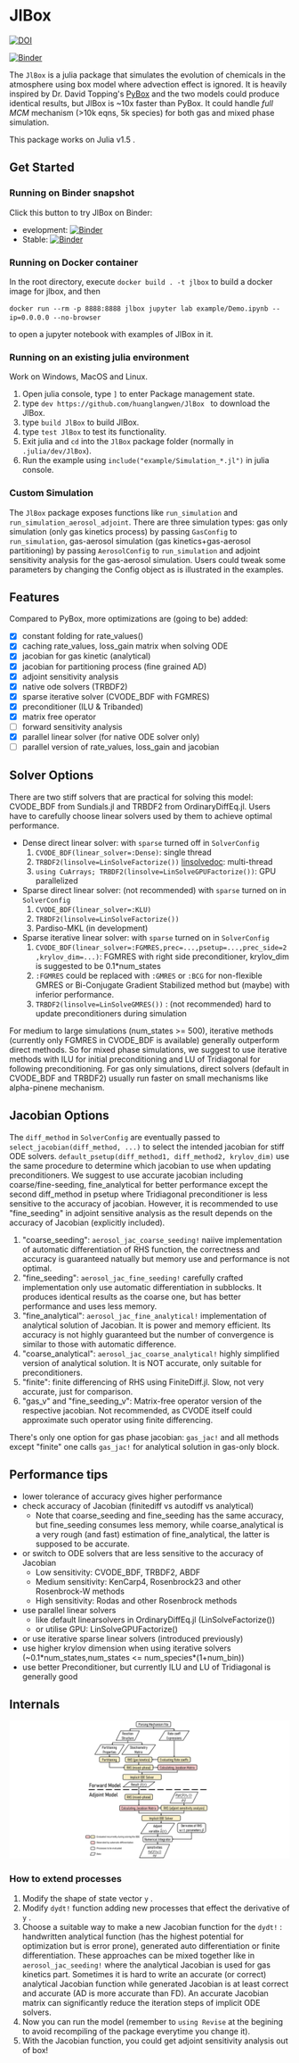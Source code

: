 # JlBox

[![DOI](https://zenodo.org/badge/140199713.svg)](https://zenodo.org/badge/latestdoi/140199713)

[![Binder](https://mybinder.org/badge_logo.svg)](https://mybinder.org/v2/gh/huanglangwen/JlBox/HEAD?urlpath=lab/tree/example/Demo.ipynb)

The `JlBox` is a julia package that simulates the evolution of chemicals in the atmosphere using
box model where advection effect is ignored. It is heavily inspired by Dr. David Topping's [PyBox]
and the two models could produce identical results, but JlBox is ~10x faster
than PyBox. It could handle *full MCM* mechanism (>10k eqns, 5k species) for both gas and mixed phase simulation.

This package works on Julia v1.5 .

## Get Started

### Running on Binder snapshot
Click this button to try JlBox on Binder:

- evelopment: [![Binder](https://mybinder.org/badge_logo.svg)](https://mybinder.org/v2/gh/huanglangwen/JlBox/HEAD?urlpath=lab/tree/example/Demo.ipynb)
- Stable:
  [![Binder](https://mybinder.org/badge_logo.svg)](https://mybinder.org/v2/gh/huanglangwen/JlBox/v1.1?urlpath=lab/tree/example/Demo.ipynb)

### Running on Docker container
In the root directory, execute `docker build . -t jlbox` to build a docker image
for jlbox, and then 
```
docker run --rm -p 8888:8888 jlbox jupyter lab example/Demo.ipynb --ip=0.0.0.0 --no-browser
```
to open a jupyter notebook with examples of JlBox in it.

### Running on an existing julia environment
Work on Windows, MacOS and Linux.
1. Open julia console, type `]` to enter Package management state.
2. type `dev https://github.com/huanglangwen/JlBox ` to download the JlBox.
3. type `build JlBox` to build JlBox.
4. type `test JlBox` to test its functionality.
5. Exit julia and `cd` into the `JlBox` package folder (normally in `.julia/dev/JlBox`).
6. Run the example using `include("example/Simulation_*.jl")` in julia console.

### Custom Simulation
The `JlBox` package exposes functions like `run_simulation` and
`run_simulation_aerosol_adjoint`. There are three simulation types: gas only
simulation (only gas kinetics process) by passing `GasConfig` to
`run_simulation`, gas-aerosol simulation (gas kinetics+gas-aerosol partitioning)
by passing `AerosolConfig` to `run_simulation` and adjoint sensitivity analysis for the gas-aerosol
simulation. Users could tweak some parameters by changing the Config object as is illustrated in the examples.

## Features
Compared to PyBox, more optimizations are (going to be) added:
- [x] constant folding for rate_values()
- [x] caching rate_values, loss_gain matrix when solving ODE
- [x] jacobian for gas kinetic (analytical)
- [x] jacobian for partitioning process (fine grained AD)
- [x] adjoint sensitivity analysis
- [x] native ode solvers (TRBDF2)
- [x] sparse iterative solver (CVODE_BDF with FGMRES)
- [x] preconditioner (ILU & Tribanded)
- [x] matrix free operator
- [ ] forward sensitivity analysis
- [x] parallel linear solver (for native ODE solver only)
- [ ] parallel version of rate_values, loss_gain and jacobian

## Solver Options
There are two stiff solvers that are practical for solving this model: CVODE_BDF
from Sundials.jl and TRBDF2 from OrdinaryDiffEq.jl. Users have to carefully
choose linear solvers used by them to achieve optimal performance.
- Dense direct linear solver: with `sparse` turned off in `SolverConfig`
    1. `CVODE_BDF(linear_solver=:Dense)`: single thread
    2. `TRBDF2(linsolve=LinSolveFactorize())` [linsolvedoc]: multi-thread
    3. `using CuArrays; TRBDF2(linsolve=LinSolveGPUFactorize())`: GPU parallelized
- Sparse direct linear solver: (not recommended) with `sparse` turned on in
       `SolverConfig`
    1. `CVODE_BDF(linear_solver=:KLU)`
    2. `TRBDF2(linsolve=LinSolveFactorize())`
    3. Pardiso-MKL (in development)
- Sparse iterative linear solver: with `sparse` turned on in `SolverConfig`
    1. `CVODE_BDF(linear_solver=:FGMRES,prec=...,psetup=...,prec_side=2,krylov_dim=...)`:
       FGMRES with right side preconditioner, krylov_dim is suggested to be
       0.1*num_states
    2. `:FGMRES` could be replaced with `:GMRES` or `:BCG` for non-flexible
       GMRES or Bi-Conjugate Gradient Stabilized method but (maybe) with inferior performance.
    3. `TRBDF2(linsolve=LinSolveGMRES())` : (not recommended) hard to update
       preconditioners during simulation

For medium to large simulations (num_states >= 500), iterative methods (currently
only FGMRES in CVODE_BDF is available) generally outperform direct methods. So
for mixed phase simulations, we suggest to use iterative methods with ILU for
initial preconditioning and LU of Tridiagonal for following preconditioning. For
gas only simulations, direct solvers (default in CVODE_BDF and TRBDF2) usually
run faster on small mechanisms like alpha-pinene mechanism.

## Jacobian Options
The `diff_method` in `SolverConfig` are eventually passed to
`select_jacobian(diff_method, ...)` to select the intended jacobian for stiff
ODE solvers. `default_psetup(diff_method1, diff_method2, krylov_dim)` use the
same procedure to determine which jacobian to use when updating preconditioners.
We suggest to use accurate jacobian including coarse/fine-seeding,
fine_analytical for better performance except the second diff_method in psetup
where Tridiagonal preconditioner is less sensitive to the accuracy of jacobian.
However, it is recommended to use "fine_seeding" in adjoint sensitive analysis
as the result depends on the accuracy of Jacobian (explicitly included).
1. "coarse_seeding": `aerosol_jac_coarse_seeding!` naiive implementation of
    automatic differentiation of RHS function, the correctness and accuracy is
    guaranteed natually but memory use and performance is not optimal.
2. "fine_seeding": `aerosol_jac_fine_seeding!` carefully crafted implementation
    only use automatic differentiation in subblocks. It produces identical
    results as the coarse one, but has better performance and uses less
    memory.
3. "fine_analytical": `aerosol_jac_fine_analytical!` implementation of
   analytical solution of Jacobian. It is power and memory efficient. Its
   accuracy is not highly guaranteed but the number of convergence is similar
   to those with automatic difference.
4. "coarse_analytical": `aerosol_jac_coarse_analytical!` highly simplified
   version of analytical solution. It is NOT accurate, only suitable for
   preconditioners.
5. "finite": finite differencing of RHS using FiniteDiff.jl. Slow, not very
   accurate, just for comparison.
6. "gas_v" and "fine_seeding_v": Matrix-free operator version of the respective
   jacobian. Not recommended, as CVODE itself could approximate such operator
   using finite differencing.

There's only one option for gas phase jacobian: `gas_jac!` and all
methods except "finite" one calls `gas_jac!` for analytical solution in gas-only
block.

## Performance tips
- lower tolerance of accuracy gives higher performance
- check accuracy of Jacobian (finitediff vs autodiff vs analytical)
    - Note that coarse_seeding and fine_seeding has the same accuracy, but
      fine_seeding consumes less memory, while coarse_analytical is a very rough
      (and fast) estimation of fine_analytical, the latter is supposed to be accurate.
- or switch to ODE solvers that are less sensitive to the accuracy of Jacobian
    - Low sensitivity: CVODE_BDF, TRBDF2, ABDF
    - Medium sensitivity: KenCarp4, Rosenbrock23 and other Rosenbrock-W methods
    - High sensitivity: Rodas and other Rosenbrock methods
- use parallel linear solvers
    - like default linearsolvers in OrdinaryDiffEq.jl (LinSolveFactorize())
    - or utilise GPU: LinSolveGPUFactorize()
- or use iterative sparse linear solvers (introduced previously)
- use higher krylov dimension when using iterative solvers (~0.1\*num_states,num_states <= num_species\*(1+num_bin))
- use better Preconditioner, but currently ILU and LU of Tridiagonal is
  generally good

## Internals
![Structure](docs/Structure.png)

### How to extend processes
1. Modify the shape of state vector `y` .
2. Modify `dydt!` function adding new processes that effect the derivative of `y` .
3. Choose a suitable way to make a new Jacobian function for the `dydt!` : handwritten analytical function (has the highest potential for optimization but is error prone), generated auto differentiation or finite differentiation. These approaches can be mixed together like in `aerosol_jac_seeding!` where the analytical Jacobian is used for gas kinetics part. Sometimes it is hard to write an accurate (or correct) analytical Jacobian function while generated Jacobian is at least correct and accurate (AD is more accurate than FD). An accurate Jacobian matrix can significantly reduce the iteration steps of implicit ODE solvers.
4. Now you can run the model (remember to `using Revise` at the begining to avoid recompiling of the package everytime you change it).
4. With the Jacobian function, you could get adjoint sensitivity analysis out of box!

[PyBox]: https://github.com/loftytopping/PyBox
[linsolvedoc]: https://docs.sciml.ai/stable/features/linear_nonlinear/#Linear-Solvers:-linsolve-Specification-1

